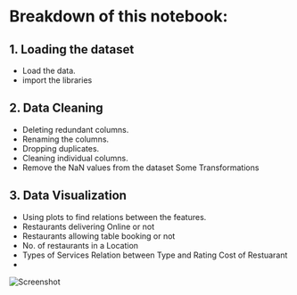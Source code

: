 
# Breakdown of this notebook:



## 1. Loading the dataset
*  Load the data.
* import the libraries


## 2.  Data Cleaning
*  Deleting redundant columns.
* Renaming the columns.
* Dropping duplicates.
* Cleaning individual columns.
* Remove the NaN values from the dataset Some Transformations




## 3. Data Visualization
*  Using plots to find relations between the features.
*  Restaurants delivering Online or not
* Restaurants allowing table booking or not
*  No. of restaurants in a Location
* Types of Services Relation between Type and Rating Cost of Restuarant 
* 

![Screenshot](thebridgechronicle_2021-02_5fe97c2f-8c88-41b9-aeae-7cf314dce724_zomato_1200x600.avif)
